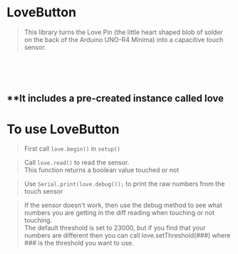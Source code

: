 # LoveButton

> This library turns the Love Pin (the little heart shaped blob of 
> solder on the back of the Arduino UNO-R4 Minima) into a capacitive 
> touch sensor.

<br><br><br>


## **It includes a pre-created instance called love

# To use LoveButton
> First call `love.begin()` in `setup()`

> Call `love.read()` to read the sensor.  
> This function returns a boolean value touched or not

> Use `Serial.print(love.debug());` to print the raw numbers from the touch sensor

> If the sensor doesn't work, then use the debug method to see what numbers you are 
> getting in the diff reading when touching or not touching.  
> The default threshold is set to 23000, but if you find that your numbers are different
> then you can call love.setThreshold(###) where ### is the threshold you want to use.  




